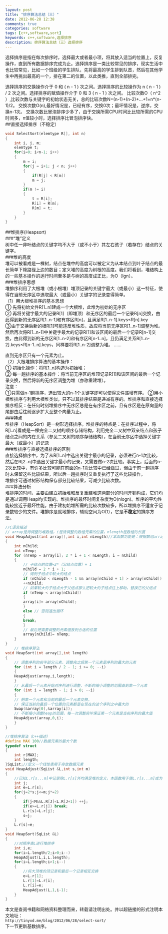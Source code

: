 ```yaml
---
layout: post
title: "排序算法总结（三）"
date: 2012-06-28 12:38
comments: true
categories: software
tags: [c++,software,sort]
keywords: c++,software,选择排序
description: 排序算法总结（三）选择排序
---
```

选择排序是指在每次排序时，选择最大或者最小项，将其放入适当的位置上，反复操作，直到所有数据排序完成为止。选择排序是一类比较常见的排序，现实生活中也比较常见，比如一个班级的学生排队，先将最高的学生排到队首，然后在其他学生中再挑出最高的一个，排在第二的位置，以此类推，直到全部排完。  

选择排序的交换操作介于 0 和 ( n - 1 ) 次之间。选择排序的比较操作为 n ( n - 1 ) / 2 次之间。选择排序的赋值操作介于 0 和 3 ( n - 1 ) 次之间。 比较次数O（  n^2 ）,比较次数与关键字的初始状态无关，总的比较次数N=(n-1)+(n-2)+...+1=n*(n-1)/2。 交换次数O(n),最好情况是，已经有序，交换0次；最坏情况是，逆序，交换n-1次。 交换次数比冒泡排序少多了，由于交换所需CPU时间比比较所需的CPU时间多，n值较小时，选择排序比冒泡排序快。    
##直接选择排序（不稳定）    
``` c++ 直接选择排序
void SelectSort(elemtype R[], int n)
{
	int i, j, m;
	elemtype t;
	for(i=0; i<n-1; i++)
	{
		m = i;
		for(j = i+1; j < n; j++)
		{
			if(R[j] < R[m])
			m = j;
		}
		if(m != i)
		{
			t = R[i];
			R[i] = R[m];
			R[m] = t;
		}
	}
} 
```
<!--more-->
##堆排序(Heapsort)    
###“堆”定义   
树中任一非叶结点的关键字均不大于（或不小于）其左右孩子（若存在）结点的关键字。   
###堆的高度   
堆可以被看成是一棵树，结点在堆中的高度可以被定义为从本结点到叶子结点的最长简单下降路径上边的数目；定义堆的高度为树根的高度。我们将看到，堆结构上的一些基本操作的运行时间至多是与树的高度成正比，为O（lgn）。   
###堆排序思想   
堆排序利用了大根堆（或小根堆）堆顶记录的关键字最大（或最小）这一特征，使得在当前无序区中选取最大（或最小）关键字的记录变得简单。   
（1）用大根堆排序的基本思想   
① 先将初始文件R[1..n]建成一个大根堆，此堆为初始的无序区      
② 再将关键字最大的记录R[1]（即堆顶）和无序区的最后一个记录R[n]交换，由此得到新的无序区R[1..n-1]和有序区R[n]，且满足R[1..n-1].keys≤R[n].key     
③由于交换后新的根R[1]可能违反堆性质，故应将当前无序区R[1..n-1]调整为堆。然后再次将R[1..n-1]中关键字最大的记录R[1]和该区间的最后一个记录R[n-1]交换，由此得到新的无序区R[1..n-2]和有序区R[n-1..n]，且仍满足关系R[1..n-2].keys≤R[n-1..n].keys，同样要将R[1..n-2]调整为堆。
......

直到无序区只有一个元素为止。   
（2）大根堆排序算法的基本操作：   
① 初始化操作：将R[1..n]构造为初始堆；   
② 每一趟排序的基本操作：将当前无序区的堆顶记录R[1]和该区间的最后一个记录交换，然后将新的无序区调整为堆（亦称重建堆）。   
注意：   
①只需做n-1趟排序，选出较大的n-1个关键字即可以使得文件递增有序。 ②用小根堆排序与利用大根堆类似，只不过其排序结果是递减有序的。堆排序和直接选择排序相反：在任何时刻堆排序中无序区总是在有序区之前，且有序区是在原向量的尾部由后往前逐步扩大至整个向量为止。   
###特点   
堆排序（HeapSort）是一树形选择排序。堆排序的特点是：在排序过程中，将R[l..n]看成是一棵完全二叉树的顺序存储结构，利用完全二叉树中双亲结点和孩子结点之间的内在关系（参见二叉树的顺序存储结构），在当前无序区中选择关键字最大（或最小）的记录   
###堆排序与直接选择排序的区别   
直接选择排序中，为了从R[1..n]中选出关键字最小的记录，必须进行n-1次比较，然后在R[2..n]中选出关键字最小的记录，又需要做n-2次比较。事实上，后面的n-2次比较中，有许多比较可能在前面的n-1次比较中已经做过，但由于前一趟排序时未保留这些比较结果，所以后一趟排序时又重复执行了这些比较操作。   
堆排序可通过树形结构保存部分比较结果，可减少比较次数。   
###算法分析   
堆排序的时间，主要由建立初始堆和反复重建堆这两部分的时间开销构成，它们均是通过调用Heapify实现的。堆排序的最坏时间复杂度为O(nlogn)。堆序的平均性能较接近于最坏性能。由于建初始堆所需的比较次数较多，所以堆排序不适宜于记录数较少的文件。堆排序是就地排序，辅助空间为O(1），它是**不稳定**的排序方法。   
``` c 堆排序c语言实现
//C语言描述
// array是待调整的堆数组，i是待调整的数组元素的位置，nlength是数组的长度
void HeapAdjust(int array[],int i,int nLength)//本函数功能是：根据数组array构建大根堆
{
	int nChild;
	int nTemp;
	for (nTemp = array[i]; 2 * i + 1 < nLength; i = nChild)
	{
		// 子结点的位置=2*（父结点位置）+ 1
		nChild = 2 * i + 1;
		// 得到子结点中较大的结点
		if (nChild < nLength - 1 && array[nChild + 1] > array[nChild])
		++nChild;
		// 如果较大的子结点大于父结点那么把较大的子结点往上移动，替换它的父结点
		if (nTemp < array[nChild])
		{
		array[i]= array[nChild];
		}
		else // 否则退出循环
		{
		break;
		}
		// 最后把需要调整的元素值放到合适的位置
		array[nChild]= nTemp;
	}
}
	// 堆排序算法
void HeapSort(int array[],int length)
{
	// 调整序列的前半部分元素，调整完之后第一个元素是序列的最大的元素
	for (int i = length / 2 - 1; i >= 0; --i)
	{
	HeapAdjust(array,i,length);
	}
	// 从最后一个元素开始对序列进行调整，不断的缩小调整的范围直到第一个元素
	for (int i = length - 1; i > 0; --i)
	{
	// 把第一个元素和当前的最后一个元素交换，
	// 保证当前的最后一个位置的元素都是在现在的这个序列之中最大的
	Swap(&array[0],&array[i]);
	// 不断缩小调整heap的范围，每一次调整完毕保证第一个元素是当前序列的最大值
	HeapAdjust(array,0,i);
	}
}
```
``` c++ 堆排序算法（c++描述）
//堆排序算法（C++描述）
#define MAX 100//数据元素的最大个数
typedef struct
{
	int r[MAX];
	int length;
}SqList;//定义一个线性表用于存放数据元素
void HeapAdjust(SqList &L,int s,int m)
{
	//已知L.r[s...m]中记录除L.r[s]外均满足堆的定义，本函数用于使L.r[s...m]成为一个大顶堆
	int j;
	int e=L.r[s];
	for(j=2*s;j<=m;j*=2)
	{
		if(j<M&&L.R[J]<L.R[J+1]) ++j;
		if(e>=L.r[j]) break;
		L.r[s]=L.r[j];
		s=j;
	}
	L.r[s]=e;
}
void HeapSort(SqList &L)
{
	//对顺序表L进行堆排序
	int i,e;
	for(i=L.length/2;i>0;i--)
	HeapAdjust(L,i,L.length);
	for(i=L.length;i>1;i--)
	{
		//将大顶堆的顶记录和最后一个记录相互交换
		e=L.r[1];
		L.r[1]=L.r[i];
		L.r[i]=e;
		HeapAdjust(L,1,i-1);
	}
}
```
本文是查阅书籍和网络资料整理而来，转载请注明出处。并以超链接的形式注明本文地址：   
`http://tinyxd.me/blog/2012/06/28/select-sort/`   
下一节更新基数排序。
